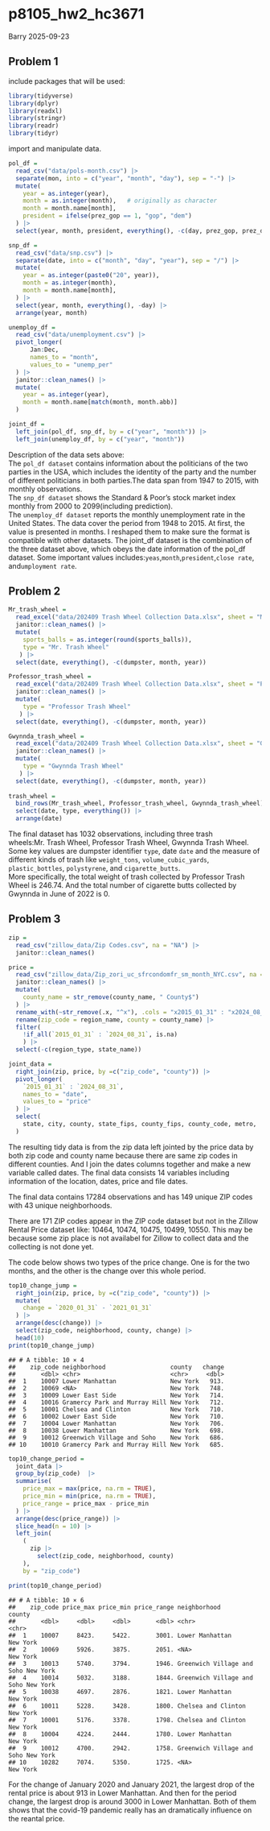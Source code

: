 p8105_hw2_hc3671
================
Barry
2025-09-23

## Problem 1

include packages that will be used:

``` r
library(tidyverse)
library(dplyr)
library(readxl)
library(stringr)
library(readr)
library(tidyr)
```

import and manipulate data.

``` r
pol_df = 
  read_csv("data/pols-month.csv") |> 
  separate(mon, into = c("year", "month", "day"), sep = "-") |> 
  mutate(
    year = as.integer(year),
    month = as.integer(month),   # originally as character
    month = month.name[month],
    president = ifelse(prez_gop == 1, "gop", "dem")
  ) |> 
  select(year, month, president, everything(), -c(day, prez_gop, prez_dem), )

snp_df = 
  read_csv("data/snp.csv") |> 
  separate(date, into = c("month", "day", "year"), sep = "/") |> 
  mutate(
    year = as.integer(paste0("20", year)),
    month = as.integer(month),
    month = month.name[month],
  ) |> 
  select(year, month, everything(), -day) |> 
  arrange(year, month)

unemploy_df = 
  read_csv("data/unemployment.csv") |>
  pivot_longer(
      Jan:Dec,
      names_to = "month",
      values_to = "unemp_per"
  ) |> 
  janitor::clean_names() |> 
  mutate(
    year = as.integer(year),
    month = month.name[match(month, month.abb)]
  )

joint_df = 
  left_join(pol_df, snp_df, by = c("year", "month")) |> 
  left_join(unemploy_df, by = c("year", "month"))
```

Description of the data sets above:  
The `pol_df dataset` contains information about the politicians of the
two parties in the USA, which includes the identity of the party and the
number of different politicians in both parties.The data span from 1947
to 2015, with monthly observations.  
The `snp_df dataset` shows the Standard & Poor’s stock market index
monthly from 2000 to 2099(including prediction).  
The `unemploy_df dataset` reports the monthly unemployment rate in the
United States. The data cover the period from 1948 to 2015. At first,
the value is presented in months. I reshaped them to make sure the
format is compatible with other datasets. The joint_df dataset is the
combination of the three dataset above, which obeys the date information
of the pol_df dataset. Some important values
includes:`yeas`,`month`,`president`,`close rate`,
and`umployment rate`.  

## Problem 2

``` r
Mr_trash_wheel = 
  read_excel("data/202409 Trash Wheel Collection Data.xlsx", sheet = "Mr. Trash Wheel", range = "A2:N653") |> 
  janitor::clean_names() |> 
  mutate(
    sports_balls = as.integer(round(sports_balls)),
    type = "Mr. Trash Wheel"
   ) |> 
  select(date, everything(), -c(dumpster, month, year))

Professor_trash_wheel = 
  read_excel("data/202409 Trash Wheel Collection Data.xlsx", sheet = "Professor Trash Wheel", range = "A2:M120") |> 
  janitor::clean_names() |> 
  mutate(
    type = "Professor Trash Wheel"
   ) |> 
  select(date, everything(), -c(dumpster, month, year))

Gwynnda_trash_wheel = 
  read_excel("data/202409 Trash Wheel Collection Data.xlsx", sheet = "Gwynnda Trash Wheel", range = "A2:L265") |> 
  janitor::clean_names() |> 
  mutate(
    type = "Gwynnda Trash Wheel"
   ) |> 
  select(date, everything(), -c(dumpster, month, year))
  
trash_wheel = 
  bind_rows(Mr_trash_wheel, Professor_trash_wheel, Gwynnda_trash_wheel) |> 
  select(date, type, everything()) |> 
  arrange(date)
```

The final dataset has 1032 observations, including three trash
wheels:Mr. Trash Wheel, Professor Trash Wheel, Gwynnda Trash Wheel. Some
key values are dumpster identifier `type`, date `date` and the measure
of different kinds of trash like `weight_tons`, `volume_cubic_yards`,
`plastic_bottles`, `polystyrene`, and `cigarette_butts`.  
More specifically, the total weight of trash collected by Professor
Trash Wheel is 246.74. And the total number of cigarette butts collected
by Gwynnda in June of 2022 is 0.

## Problem 3

``` r
zip = 
  read_csv("zillow_data/Zip Codes.csv", na = "NA") |> 
  janitor::clean_names() 

price = 
  read_csv("zillow_data/Zip_zori_uc_sfrcondomfr_sm_month_NYC.csv", na = "NA") |> 
  janitor::clean_names() |> 
  mutate(
    county_name = str_remove(county_name, " County$")
  ) |> 
  rename_with(~str_remove(.x, "^x"), .cols = "x2015_01_31" : "x2024_08_31") |> 
  rename(zip_code = region_name, county = county_name) |> 
  filter(
    !if_all(`2015_01_31` : `2024_08_31`, is.na)
    ) |> 
  select(-c(region_type, state_name))

joint_data = 
  right_join(zip, price, by =c("zip_code", "county")) |> 
  pivot_longer(
    `2015_01_31` : `2024_08_31`,
    names_to = "date",
    values_to = "price"
  ) |> 
  select(
    state, city, county, state_fips, county_fips, county_code, metro,      neighborhood, zip_code, region_id, size_rank, date, price,             file_date
  )
```

The resulting tidy data is from the zip data left jointed by the price
data by both zip code and county name because there are same zip codes
in different counties. And I join the dates columns together and make a
new variable called dates. The final data consists 14 variables
including information of the location, dates, price and file dates.

The final data contains 17284 observations and has 149 unique ZIP codes
with 43 unique neighborhoods.

There are 171 ZIP codes appear in the ZIP code dataset but not in the
Zillow Rental Price dataset like: 10464, 10474, 10475, 10499, 10550.
This may be because some zip place is not availabel for Zillow to
collect data and the collecting is not done yet.

The code below shows two types of the price change. One is for the two
months, and the other is the change over this whole period.

``` r
top10_change_jump = 
  right_join(zip, price, by =c("zip_code", "county")) |> 
  mutate(
    change = `2020_01_31` - `2021_01_31`
  ) |> 
  arrange(desc(change)) |> 
  select(zip_code, neighborhood, county, change) |> 
  head(10)
print(top10_change_jump)
```

    ## # A tibble: 10 × 4
    ##    zip_code neighborhood                  county   change
    ##       <dbl> <chr>                         <chr>     <dbl>
    ##  1    10007 Lower Manhattan               New York   913.
    ##  2    10069 <NA>                          New York   748.
    ##  3    10009 Lower East Side               New York   714.
    ##  4    10016 Gramercy Park and Murray Hill New York   712.
    ##  5    10001 Chelsea and Clinton           New York   710.
    ##  6    10002 Lower East Side               New York   710.
    ##  7    10004 Lower Manhattan               New York   706.
    ##  8    10038 Lower Manhattan               New York   698.
    ##  9    10012 Greenwich Village and Soho    New York   686.
    ## 10    10010 Gramercy Park and Murray Hill New York   685.

``` r
top10_change_period = 
  joint_data |> 
  group_by(zip_code)  |> 
  summarise(
    price_max = max(price, na.rm = TRUE),
    price_min = min(price, na.rm = TRUE),
    price_range = price_max - price_min
  ) |> 
  arrange(desc(price_range)) |> 
  slice_head(n = 10) |> 
  left_join(
    (
      zip |> 
        select(zip_code, neighborhood, county)
    ),
    by = "zip_code")

print(top10_change_period)
```

    ## # A tibble: 10 × 6
    ##    zip_code price_max price_min price_range neighborhood               county  
    ##       <dbl>     <dbl>     <dbl>       <dbl> <chr>                      <chr>   
    ##  1    10007     8423.     5422.       3001. Lower Manhattan            New York
    ##  2    10069     5926.     3875.       2051. <NA>                       New York
    ##  3    10013     5740.     3794.       1946. Greenwich Village and Soho New York
    ##  4    10014     5032.     3188.       1844. Greenwich Village and Soho New York
    ##  5    10038     4697.     2876.       1821. Lower Manhattan            New York
    ##  6    10011     5228.     3428.       1800. Chelsea and Clinton        New York
    ##  7    10001     5176.     3378.       1798. Chelsea and Clinton        New York
    ##  8    10004     4224.     2444.       1780. Lower Manhattan            New York
    ##  9    10012     4700.     2942.       1758. Greenwich Village and Soho New York
    ## 10    10282     7074.     5350.       1725. <NA>                       New York

For the change of January 2020 and January 2021, the largest drop of the
rental price is about 913 in Lower Manhattan. And then for the period
change, the largest drop is around 3000 in Lower Manhattan. Both of them
shows that the covid-19 pandemic really has an dramatically influence on
the reantal price.

